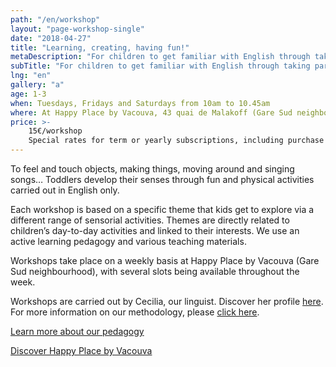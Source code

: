 ```yaml
---
path: "/en/workshop"
layout: "page-workshop-single"
date: "2018-04-27"
title: "Learning, creating, having fun!"
metaDescription: "For children to get familiar with English through taking part in enriching activities from their youngest age"
subTitle: "For children to get familiar with English through taking part in enriching activities from their youngest age"
lng: "en"
gallery: "a"
age: 1-3
when: Tuesdays, Fridays and Saturdays from 10am to 10.45am
where: At Happy Place by Vacouva, 43 quai de Malakoff (Gare Sud neighbourhood)
price: >-
    15€/workshop
    Special rates for term or yearly subscriptions, including purchase of 5 or 10 workshop passes
---
```


To feel and touch objects, making things, moving around and singing songs… Toddlers develop their senses through fun and physical activities carried out in English only.

Each workshop is based on a specific theme that kids get to explore via a different range of sensorial activities. Themes are directly related to children’s day-to-day activities and linked to their interests. We use an active learning pedagogy and various teaching materials.

Workshops take place on a weekly basis at Happy Place by Vacouva (Gare Sud neighbourhood), with several slots being available throughout the week.

Workshops are carried out by Cecilia, our linguist. Discover her profile [here](/en/team). For more information on our methodology, please [click here](/en/pedagogy).

[Learn more about our pedagogy](/en/pedagogy)

[Discover Happy Place by Vacouva](/en/workshop#gallery)